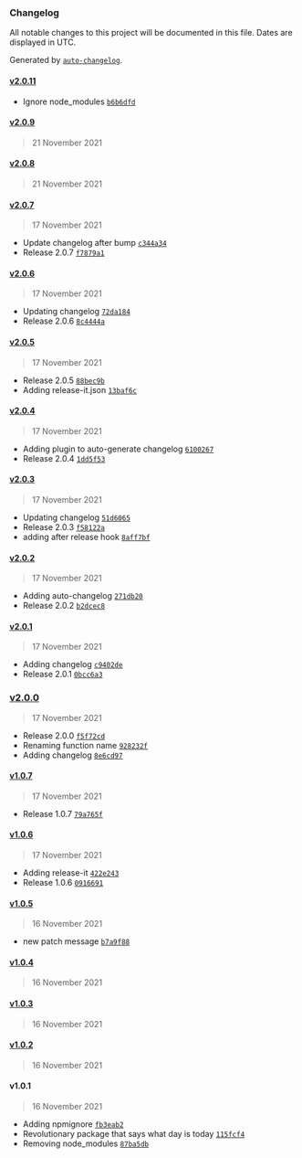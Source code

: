 ### Changelog

All notable changes to this project will be documented in this file. Dates are displayed in UTC.

Generated by [`auto-changelog`](https://github.com/CookPete/auto-changelog).

#### [v2.0.11](https://github.com/pamply/wdit-pkg/compare/v2.0.9...v2.0.11)

- Ignore node_modules [`b6b6dfd`](https://github.com/pamply/wdit-pkg/commit/b6b6dfd9366cef23245e6cc835893ae916272789)

#### [v2.0.9](https://github.com/pamply/wdit-pkg/compare/v2.0.8...v2.0.9)

> 21 November 2021

#### [v2.0.8](https://github.com/pamply/wdit-pkg/compare/v2.0.7...v2.0.8)

> 21 November 2021

#### [v2.0.7](https://github.com/pamply/wdit-pkg/compare/v2.0.6...v2.0.7)

> 17 November 2021

- Update changelog after bump [`c344a34`](https://github.com/pamply/wdit-pkg/commit/c344a34e5b6b86cc9e69567dca2050ac7a4d8b71)
- Release 2.0.7 [`f7879a1`](https://github.com/pamply/wdit-pkg/commit/f7879a1f77bdf60684aaa7aa578e4f3f84da836f)

#### [v2.0.6](https://github.com/pamply/wdit-pkg/compare/v2.0.5...v2.0.6)

> 17 November 2021

- Updating changelog [`72da184`](https://github.com/pamply/wdit-pkg/commit/72da1848df5882b623d3303fa9e99843a560d8b8)
- Release 2.0.6 [`8c4444a`](https://github.com/pamply/wdit-pkg/commit/8c4444a3afafdaaa99fce44ff8decd8f8d3eff32)

#### [v2.0.5](https://github.com/pamply/wdit-pkg/compare/v2.0.4...v2.0.5)

> 17 November 2021

- Release 2.0.5 [`88bec9b`](https://github.com/pamply/wdit-pkg/commit/88bec9be34295ca9de312c84a30b0ad99dfb489a)
- Adding release-it.json [`13baf6c`](https://github.com/pamply/wdit-pkg/commit/13baf6cd8ab4418ef24cad3edb8d07364f4b4c33)

#### [v2.0.4](https://github.com/pamply/wdit-pkg/compare/v2.0.3...v2.0.4)

> 17 November 2021

- Adding plugin to auto-generate changelog [`6100267`](https://github.com/pamply/wdit-pkg/commit/61002670485da122ad67c99fa6d110702d62ddeb)
- Release 2.0.4 [`1dd5f53`](https://github.com/pamply/wdit-pkg/commit/1dd5f533de444c90b621c38d5a33b22cf88cb3d1)

#### [v2.0.3](https://github.com/pamply/wdit-pkg/compare/v2.0.2...v2.0.3)

> 17 November 2021

- Updating changelog [`51d6065`](https://github.com/pamply/wdit-pkg/commit/51d60650584fd599600418c9165f77c7388f5cb2)
- Release 2.0.3 [`f58122a`](https://github.com/pamply/wdit-pkg/commit/f58122ad8406c5fbf9b8e648d7fc4342877e6ac3)
- adding after release hook [`8aff7bf`](https://github.com/pamply/wdit-pkg/commit/8aff7bf537fa15c01b47055326a089188f32006e)

#### [v2.0.2](https://github.com/pamply/wdit-pkg/compare/v2.0.1...v2.0.2)

> 17 November 2021

- Adding auto-changelog [`271db20`](https://github.com/pamply/wdit-pkg/commit/271db205b7e0101d16eb25699815c38e618cf0f6)
- Release 2.0.2 [`b2dcec8`](https://github.com/pamply/wdit-pkg/commit/b2dcec83fb1b5db550a4b25fe0c09bd90a1b6079)

#### [v2.0.1](https://github.com/pamply/wdit-pkg/compare/v2.0.0...v2.0.1)

> 17 November 2021

- Adding changelog [`c9402de`](https://github.com/pamply/wdit-pkg/commit/c9402de998f148573bd4bbb82a6f7940dc96efaf)
- Release 2.0.1 [`0bcc6a3`](https://github.com/pamply/wdit-pkg/commit/0bcc6a316f750518a860b5ec550e6f3fbba2a4bd)

### [v2.0.0](https://github.com/pamply/wdit-pkg/compare/v1.0.7...v2.0.0)

> 17 November 2021

- Release 2.0.0 [`f5f72cd`](https://github.com/pamply/wdit-pkg/commit/f5f72cd569806099a65dd4816a7ed6ec9f300e01)
- Renaming function name [`928232f`](https://github.com/pamply/wdit-pkg/commit/928232fa71c07bf698f518f6cd76b03f3ff2e1d3)
- Adding changelog [`8e6cd97`](https://github.com/pamply/wdit-pkg/commit/8e6cd9795c4d7550c20e8f089180079bac8e42b8)

#### [v1.0.7](https://github.com/pamply/wdit-pkg/compare/v1.0.6...v1.0.7)

> 17 November 2021

- Release 1.0.7 [`79a765f`](https://github.com/pamply/wdit-pkg/commit/79a765fb249b5c9a738c4e7cea23d7f96544c205)

#### [v1.0.6](https://github.com/pamply/wdit-pkg/compare/v1.0.5...v1.0.6)

> 17 November 2021

- Adding release-it [`422e243`](https://github.com/pamply/wdit-pkg/commit/422e243680cae25fe3cb957495ecee5acbe163a6)
- Release 1.0.6 [`0916691`](https://github.com/pamply/wdit-pkg/commit/09166913f67dc04e0e8d9a6d4eab9730ce7674c7)

#### [v1.0.5](https://github.com/pamply/wdit-pkg/compare/v1.0.4...v1.0.5)

> 16 November 2021

- new patch message [`b7a9f88`](https://github.com/pamply/wdit-pkg/commit/b7a9f885c34a4ac113513ddf34046706281d4b15)

#### [v1.0.4](https://github.com/pamply/wdit-pkg/compare/v1.0.3...v1.0.4)

> 16 November 2021

#### [v1.0.3](https://github.com/pamply/wdit-pkg/compare/v1.0.2...v1.0.3)

> 16 November 2021

#### [v1.0.2](https://github.com/pamply/wdit-pkg/compare/v1.0.1...v1.0.2)

> 16 November 2021

#### v1.0.1

> 16 November 2021

- Adding npmignore [`fb3eab2`](https://github.com/pamply/wdit-pkg/commit/fb3eab209ca96d2038823ba5a6e09d0fcb4d07fd)
- Revolutionary package that says what day is today [`115fcf4`](https://github.com/pamply/wdit-pkg/commit/115fcf4318294db17ea6d53e35f003533ac638ef)
- Removing node_modules [`87ba5db`](https://github.com/pamply/wdit-pkg/commit/87ba5db3aafee218f26726a773465c2497900eaa)
